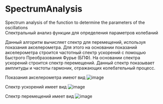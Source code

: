 # SpectrumAnalysis
Spectrum analysis of the function to determine the parameters of the oscillations  
Спектральный анализ функции для определения параметров колебаний

Данный алгоритм вычисляет спектр для перемещений, используя показания акселерометра.
Для этого на основании показаний акселерометра строится частотный спектр ускорений с помощью Быстрого Преобразования Фурье (БПФ). На основании спектра ускорений строится спектр перемещений. Данный спектр показывает амплитуды и частоты гармоник, отражающих колебательный процесс.

Показания акселерометра имеют вид
![image](https://user-images.githubusercontent.com/90692406/217901312-a1ca16e9-8e94-49be-bc2d-c932c994768f.png)

Спектр ускорений имеет вид
![image](https://user-images.githubusercontent.com/90692406/217901559-f2f73f0e-abb8-49fc-9b59-68497d21d593.png)

Спектр перемещений имеет вид
![image](https://user-images.githubusercontent.com/90692406/217901668-da74bcf2-8b3b-4ee8-b618-833038f688ea.png)


